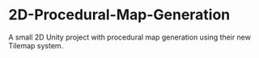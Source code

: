 # 2D-Procedural-Map-Generation
A small 2D Unity project with procedural map generation using their new Tilemap system.
